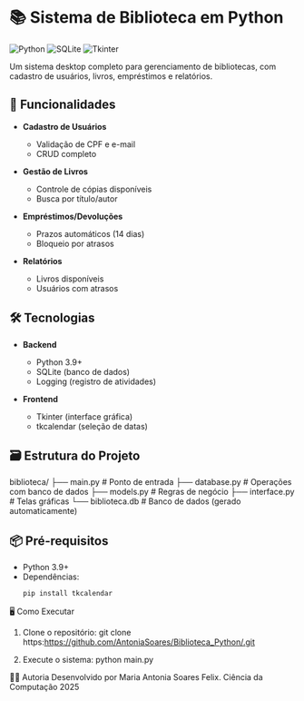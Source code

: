 # 📚 Sistema de Biblioteca em Python

![Python](https://img.shields.io/badge/Python-3.9%2B-blue)
![SQLite](https://img.shields.io/badge/SQLite-3-lightgrey)
![Tkinter](https://img.shields.io/badge/GUI-Tkinter-green)

Um sistema desktop completo para gerenciamento de bibliotecas, com cadastro de usuários, livros, empréstimos e relatórios.

## 🚀 Funcionalidades

- **Cadastro de Usuários**
  - Validação de CPF e e-mail
  - CRUD completo

- **Gestão de Livros**
  - Controle de cópias disponíveis
  - Busca por título/autor

- **Empréstimos/Devoluções**
  - Prazos automáticos (14 dias)
  - Bloqueio por atrasos

- **Relatórios**
  - Livros disponíveis
  - Usuários com atrasos

## 🛠️ Tecnologias

- **Backend**
  - Python 3.9+
  - SQLite (banco de dados)
  - Logging (registro de atividades)

- **Frontend**
  - Tkinter (interface gráfica)
  - tkcalendar (seleção de datas)

## 🗃️ Estrutura do Projeto

biblioteca/
├── main.py # Ponto de entrada
├── database.py # Operações com banco de dados
├── models.py # Regras de negócio
├── interface.py # Telas gráficas
└── biblioteca.db # Banco de dados (gerado automaticamente)

## 📦 Pré-requisitos

- Python 3.9+
- Dependências:
  ```bash
  pip install tkcalendar

🖥️ Como Executar

1. Clone o repositório:
git clone https:https://github.com/AntoniaSoares/Biblioteca_Python/.git

2. Execute o sistema:
python main.py

👩‍💻 Autoria
Desenvolvido por Maria Antonia Soares Felix.
Ciência da Computação 2025
